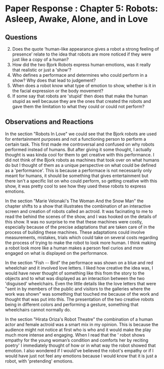 # Paper Response : Chapter 5: Robots: Asleep, Awake, Alone, and in Love

## Questions

2. Does the quote ‘human-like appearance gives a robot a strong feeling of presence’ relate to the idea that robots are more noticed if they were just like a copy of a human?
3. How did the two Bjork Robots express human emotions, was it really that realistic or just a 'show'?
4. Who defines a performace and determines who could perform in a show? Why does that lead to judgement?
6. When does a robot know what type of emotion to show, whether is it in the facial expression or the body movement?
7. If some say that robots are 'stupid' then does that make the human stupid as well because they are the ones that created the robots and gave them the limitation to what they could or could not perform?

## Observations and Reactions

In the section "Robots In Love" we could see that the Bjork robots are used for entertainment purposes and not a functioning person to perform a certain task. This first made me controversal and confused on why robots performed instead of humans. But after giving it some thought, I actually thought is was kinda cool for them to get creative with this performance. I did not think of the Bjork robots as machines that took over on what humans do but I thought of them as a unique perspective on what could be defined as a 'performance'. This is because a performace is not necessarily only meant for humans, it should be something that gives entertainment but there isn't a specific list on who could perform, so getting creative with this show, it was pretty cool to see how they used these robots to express emotions.

In the section "Marie Velonaki's The Woman And the Snow Man" the chapter shifts to a show that illustrates the combination of an interactive screen and creation of robots called an actroid. It was facinating to me to read the behind the scenes of the show, and I was hooked on the details of this show. It was no surprise to me that these machines were costly, especially because of the precise adaptations that are taken care of in the process of building these machines. These adaptations could involve measurements, mistakes, trials which could take on several costs regarding the process of trying to make the robot to look more human. I think making a robot look more like a human makes a person feel curios and more engaged on what is displayed on the performance.

In the section "Fish -- Bird" the performace was shown on a blue and red wheelchair and it involved love letters. I liked how creative the idea was, I would have never thought of something like this from the story to the objects and to what was displayed as an interaction between the two 'disguised' wheelchairs. Even the little details like the love letters that were "sent in by members of the public and visitors to the galleries where the work was shown" was something that touched me because of the work and thought that was put into this. The presentation of the two creative robots being in different colors and performing a gesture, something that wheelchairs cannot normally do.

In the section "Hirata Oriza's Robot Theatre" the combination of a human actor and female actroid was a smart mix in my opinion. This is because the audience might not notice at first who is who and it would make the play much more intense and engaging. When I read that the ' robot shows empathy for the young woman’s condition and comforts her by reciting poetry' I immediately thought of how or in what way the robot showed that emotion. I also wondered if I would've believed the robot's empathy or if I would have just not feel any emotions because I would know that it is just a robot, with 'pretending' emotions.
